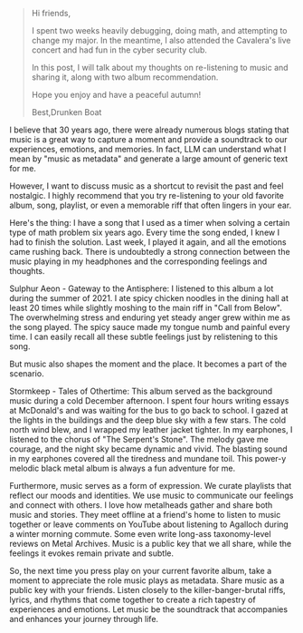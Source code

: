 > Hi friends,
>
> I spent two weeks heavily debugging, doing math, and attempting to change my major. In the meantime, I also attended the Cavalera's live concert and had fun in the cyber security club.
>
> In this post, I will talk about my thoughts on re-listening to music and sharing it, along with two album recommendation.
>
> Hope you enjoy and have a peaceful autumn!
>
> Best,Drunken Boat

I believe that 30 years ago, there were already numerous blogs stating that music is a great way to capture a moment and provide a soundtrack to our experiences, emotions, and memories. In fact, LLM can understand what I mean by "music as metadata" and generate a large amount of generic text for me.

However, I want to discuss music as a shortcut to revisit the past and feel nostalgic. I highly recommend that you try re-listening to your old favorite album, song, playlist, or even a memorable riff that often lingers in your ear.

Here's the thing: I have a song that I used as a timer when solving a certain type of math problem six years ago. Every time the song ended, I knew I had to finish the solution. Last week, I played it again, and all the emotions came rushing back. There is undoubtedly a strong connection between the music playing in my headphones and the corresponding feelings and thoughts.

Sulphur Aeon - Gateway to the Antisphere: I listened to this album a lot during the summer of 2021. I ate spicy chicken noodles in the dining hall at least 20 times while slightly moshing to the main riff in "Call from Below". The overwhelming stress and enduring yet steady anger grew within me as the song played. The spicy sauce made my tongue numb and painful every time. I can easily recall all these subtle feelings just by relistening to this song.

But music also shapes the moment and the place. It becomes a part of the scenario.

Stormkeep - Tales of Othertime: This album served as the background music during a cold December afternoon. I spent four hours writing essays at McDonald's and was waiting for the bus to go back to school. I gazed at the lights in the buildings and the deep blue sky with a few stars. The cold north wind blew, and I wrapped my leather jacket tighter. In my earphones, I listened to the chorus of "The Serpent's Stone". The melody gave me courage, and the night sky became dynamic and vivid. The blasting sound in my earphones covered all the tiredness and mundane toil. This power-y melodic black metal album is always a fun adventure for me.

Furthermore, music serves as a form of expression. We curate playlists that reflect our moods and identities. We use music to communicate our feelings and connect with others. I love how metalheads gather and share both music and stories. They meet offline at a friend's home to listen to music together or leave comments on YouTube about listening to Agalloch during a winter morning commute. Some even write long-ass taxonomy-level reviews on Metal Archives. Music is a public key that we all share, while the feelings it evokes remain private and subtle.

So, the next time you press play on your current favorite album, take a moment to appreciate the role music plays as metadata. Share music as a public key with your friends. Listen closely to the killer-banger-brutal riffs, lyrics, and rhythms that come together to create a rich tapestry of experiences and emotions. Let music be the soundtrack that accompanies and enhances your journey through life.